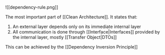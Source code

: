 ![[dependency-rule.png]]
 
 The most important part of [[Clean Architecture]]. It states that:

1. An external layer depends only on its immediate internal layer
2. All communication is done through [[Interface|Interfaces]] provided by the internal layer, mostly [[Transfer Object|DTOs]]

This can be achieved by the [[Dependency Inversion Principle]]